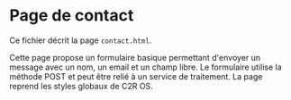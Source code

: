 # Page de contact

Ce fichier décrit la page `contact.html`.

Cette page propose un formulaire basique permettant d'envoyer un message avec un nom, un email et un champ libre. Le formulaire utilise la méthode POST et peut être relié à un service de traitement. La page reprend les styles globaux de C2R OS.
